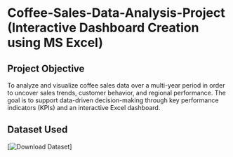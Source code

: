 #  Coffee-Sales-Data-Analysis-Project (Interactive Dashboard Creation using MS Excel)

## Project Objective
To analyze and visualize coffee sales data over a multi-year period in order to uncover sales trends, customer behavior, and regional performance. The goal is to support data-driven decision-making through key performance indicators (KPIs) and an interactive Excel dashboard.
## Dataset Used
[![Download Dataset](https://img.shields.io/badge/Dataset-coffeeOrdersData.xlsx-blue.svg?style=for-the-badge&logo=Microsoft%20Excel)]



